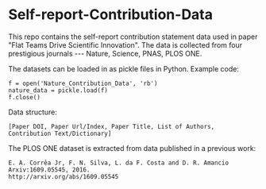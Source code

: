 # Self-report-Contribution-Data

This repo contains the self-report contribution statement data used in paper "Flat Teams Drive Scientific Innovation". The data is collected from four prestigious journals --- Nature, Science, PNAS, PLOS ONE. 

The datasets can be loaded in as pickle files in Python. Example code:
```
f = open('Nature_Contribution_Data', 'rb')
nature_data = pickle.load(f)
f.close()
```

Data structure:
```
[Paper DOI, Paper Url/Index, Paper Title, List of Authors, Contribution Text/Dictionary]
```

The PLOS ONE dataset is extracted from data published in a previous work:
```
E. A. Corrêa Jr, F. N. Silva, L. da F. Costa and D. R. Amancio 
Arxiv:1609.05545, 2016.
http://arxiv.org/abs/1609.05545
```
